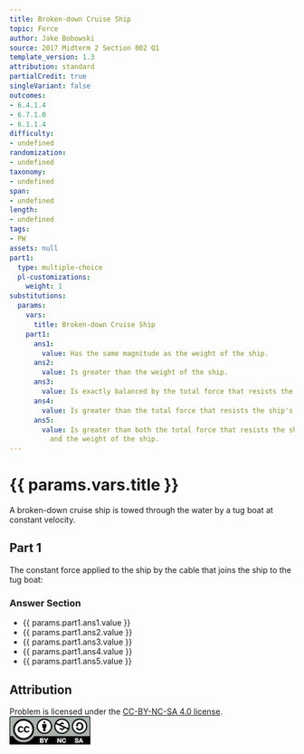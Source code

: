 ```yaml
---
title: Broken-down Cruise Ship
topic: Force
author: Jake Bobowski
source: 2017 Midterm 2 Section 002 Q1
template_version: 1.3
attribution: standard
partialCredit: true
singleVariant: false
outcomes:
- 6.4.1.4
- 6.7.1.0
- 6.1.1.4
difficulty:
- undefined
randomization:
- undefined
taxonomy:
- undefined
span:
- undefined
length:
- undefined
tags:
- PW
assets: null
part1:
  type: multiple-choice
  pl-customizations:
    weight: 1
substitutions:
  params:
    vars:
      title: Broken-down Cruise Ship
    part1:
      ans1:
        value: Has the same magnitude as the weight of the ship.
      ans2:
        value: Is greater than the weight of the ship.
      ans3:
        value: Is exactly balanced by the total force that resists the ship's motion.
      ans4:
        value: Is greater than the total force that resists the ship's motion.
      ans5:
        value: Is greater than both the total force that resists the ship's motion
          and the weight of the ship.
---
```

# {{ params.vars.title }}
A broken-down cruise ship is towed through the water by a tug boat at constant velocity.

## Part 1

The constant force applied to the ship by the cable that joins the ship to the tug boat:

### Answer Section

- {{ params.part1.ans1.value }}
- {{ params.part1.ans2.value }}
- {{ params.part1.ans3.value }}
- {{ params.part1.ans4.value }}
- {{ params.part1.ans5.value }}

## Attribution

Problem is licensed under the [CC-BY-NC-SA 4.0 license](https://creativecommons.org/licenses/by-nc-sa/4.0/).<br> ![The Creative Commons 4.0 license requiring attribution-BY, non-commercial-NC, and share-alike-SA license.](https://raw.githubusercontent.com/firasm/bits/master/by-nc-sa.png)